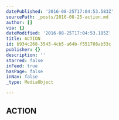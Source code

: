 ```yaml
---
datePublished: '2016-08-25T17:04:53.583Z'
sourcePath: _posts/2016-08-25-action.md
author: []
via: {}
dateModified: '2016-08-25T17:04:53.185Z'
title: ACTION
id: b934c268-3543-4cb5-a64b-f551708ab53c
publisher: {}
description: ''
starred: false
inFeed: true
hasPage: false
inNav: false
_type: MediaObject

---
```

## ACTION